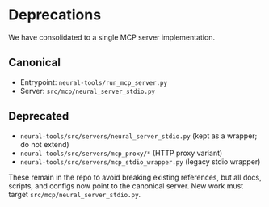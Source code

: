 # Deprecations

We have consolidated to a single MCP server implementation.

## Canonical

- Entrypoint: `neural-tools/run_mcp_server.py`
- Server: `src/mcp/neural_server_stdio.py`

## Deprecated

- `neural-tools/src/servers/neural_server_stdio.py` (kept as a wrapper; do not extend)
- `neural-tools/src/servers/mcp_proxy/*` (HTTP proxy variant)
- `neural-tools/src/servers/mcp_stdio_wrapper.py` (legacy stdio wrapper)

These remain in the repo to avoid breaking existing references, but all docs, scripts, and configs now point to the canonical server. New work must target `src/mcp/neural_server_stdio.py`.

